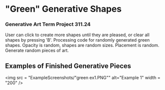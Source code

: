 # "Green" Generative Shapes
### Generative Art Term Project 311.24 
User can click to create more shapes until they are pleased, or clear all shapes by pressing 'B'.
Processing code for randomly generated green shapes.
Opacity is random, shapes are random sizes. Placement is random. Generate random pieces of art.


## Examples of Finished Generative Pieces
<img src = "ExampleScreenshots/"green ex1.PNG"" alt="Example 1" width = "200" />  
